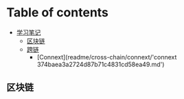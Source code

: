 # Table of contents

* [学习笔记](README.md)
  * [区块链](readme/blockchain.md)
  * [跨链](readme/cross-chain/README.md)
    * [Connext](readme/cross-chain/connext/'connext 374baea3a2724d87b71c4831cd58ea49.md')

## 区块链 <a href="#blockchain" id="blockchain"></a>
